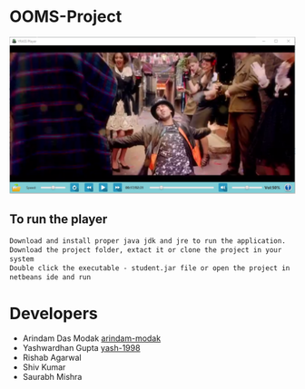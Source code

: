 # OOMS-Project

![MediaPlayerUI](student/src/ui2.PNG)

## To run the player
``` 
Download and install proper java jdk and jre to run the application.
Download the project folder, extact it or clone the project in your system
Double click the executable - student.jar file or open the project in netbeans ide and run
```

# Developers
* Arindam Das Modak [arindam-modak](https://github.com/arindam-modak)
* Yashwardhan Gupta [yash-1998](https://github.com/yash-1998)
* Rishab Agarwal
* Shiv Kumar
* Saurabh Mishra
